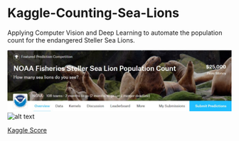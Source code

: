 # Kaggle-Counting-Sea-Lions
Applying Computer Vision and Deep Learning to automate the population count for the endangered Steller Sea Lions.

[//]: # (Image References)

[im01]: ./github_pics/sea_lion_banner.jpg "Sea Lion Banner"
[im02]: ./github_pics/kaggle_sea_lion_rank_22.jpg "Kaggle Sea Lion Rank"

![alt text][im01]
![alt text][im02]

[Kaggle Score](https://www.kaggle.com/jasonquick)
